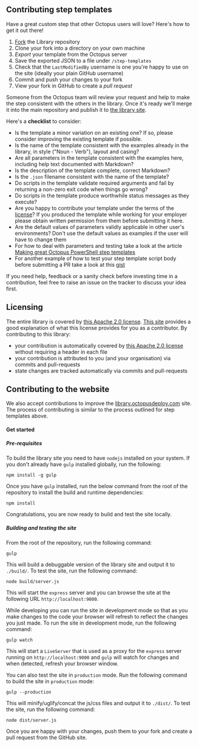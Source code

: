 Contributing step templates
---------------------------

Have a great custom step that other Octopus users will love? Here's how to get it out there!

1. [Fork](https://github.com/OctopusDeploy/Library/fork) the Library repository
2. Clone your fork into a directory on your own machine
3. _Export_ your template from the Octopus server
4. Save the exported JSON to a file under `/step-templates`
5. Check that the `LastModifiedBy` username is one you're happy to use on the site (ideally your plain GitHub username)
6. Commit and push your changes to your fork
7. View your fork in GitHub to create a _pull request_

Someone from the Octopus team will review your request and help to make the step consistent with the others in the library. Once it's ready we'll merge it into the main repository and publish it to [the library site](http://library.octopusdeploy.com).

Here's a **checklist** to consider:

* Is the template a minor variation on an existing one? If so, please consider improving the existing template if possible.
* Is the name of the template consistent with the examples already in the library, in style ("Noun - Verb"), layout and casing?
* Are all parameters in the template consistent with the examples here, including help text documented with Markdown?
* Is the description of the template complete, correct Markdown?
* Is the `.json` filename consistent with the name of the template?
* Do scripts in the template validate required arguments and fail by returning a non-zero exit code when things go wrong?
* Do scripts in the template produce worthwhile status messages as they execute?
* Are you happy to contribute your template under the terms of the [license](https://github.com/OctopusDeploy/Library/blob/master/LICENSE)? If you produced the template while working for your employer please obtain written permission from them before submitting it here.
* Are the default values of parameters validly applicable in other user's environments? Don't use the default values as examples if the user will have to change them
* For how to deal with parameters and testing take a look at the article [Making great Octopus PowerShell step templates](http://www.lavinski.me/making-great-octopus-powershell-step-templates/)
* For another example of how to test your step template script body before submitting a PR take a look at this [gist](https://gist.github.com/JCapriotti/45639e06ba777ee974b1)

If you need help, feedback or a sanity check before investing time in a contribution, feel free to raise an issue on the tracker to discuss your idea first.

Licensing
---------

The entire library is covered by [this Apache 2.0 license](LICENSE). [This site](http://choosealicense.com/licenses/apache-2.0/) provides a good explanation of what this license provides for you as a contributor. By contributing to this library:

* your contribution is automatically covered by [this Apache 2.0 license](LICENSE) without requiring a header in each file
* your contribution is attributed to you (and your organisation) via commits and pull-requests
* state changes are tracked automatically via commits and pull-requests

Contributing to the website
---------------------------

We also accept contributions to improve the [library.octopusdeploy.com](http://library.octopusdeploy.com) site. The process of contributing is similar to the process outlined for step templates above.

#### Get started

##### Pre-requisites

To build the library site you need to have `nodejs` installed on your system. If you don't already have `gulp` installed globally, run the following:

```
npm install -g gulp
```

Once you have `gulp` installed, run the below command from the root of the repository to install the build and runtime dependencies:

```
npm install
```

Congratulations, you are now ready to build and test the site locally.

##### Building and testing the site

From the root of the repository, run the following command: 

```
gulp
```

This will build a debuggable version of the library site and output it to `./build/`. To test the site, run the following command:

```
node build/server.js
```

This will start the `express` server and you can browse the site at the following URL `http://localhost:9000`.

While developing you can run the site in development mode so that as you make changes to the code your browser will refresh to reflect the changes you just made. To run the site in development mode, run the following command:

```
gulp watch
```

This will start a `LiveServer` that is used as a proxy for the `express` server running on `http://localhost:9000` and `gulp` will watch for changes and when detected, refresh your browser window.

You can also test the site in `production` mode. Run the following command to build the site in `production` mode:

```
gulp --production
```

This will minify/uglify/concat the js/css files and output it to `./dist/`. To test the site, run the following command:

```
node dist/server.js
```

Once you are happy with your changes, push them to your fork and create a pull request from the GitHub site.
